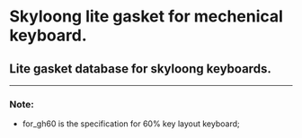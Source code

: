 # Skyloong lite gasket for mechenical keyboard.
## Lite gasket database for skyloong keyboards.
--------------------------------------------------------
### Note:
* for_gh60 is the specification for 60% key layout keyboard;

